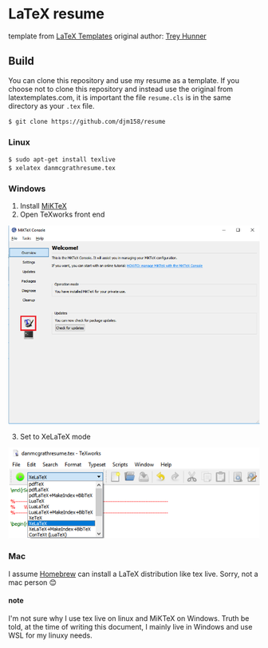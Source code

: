 # LaTeX resume

template from [LaTeX Templates](http://www.latextemplates.com/template/medium-length-professional-cv)
original author: [Trey Hunner](http://treyhunner.com/)

## Build

You can clone this repository and use my resume as a template. If you choose not to clone this repository and instead use the original from latextemplates.com, it is important the file `resume.cls` is in the same directory as your `.tex` file.

```sh
$ git clone https://github.com/djm158/resume
```

### Linux

```sh
$ sudo apt-get install texlive
$ xelatex danmcgrathresume.tex
```

### Windows

1. Install [MiKTeX](https://miktex.org/)
2. Open TeXworks front end

  ![MiKTex console screenshot](https://github.com/djm158/resume/blob/master/images/miktex_texworks.png)

3. Set to XeLaTeX mode 

  ![MiKTeX texworks xelatex screenshot](https://github.com/djm158/resume/blob/master/images/miktex_xelatex.png)

### Mac

I assume [Homebrew](https://brew.sh/) can install a LaTeX distribution like tex live. Sorry, not a mac person :blush:

#### note

I'm not sure why I use tex live on linux and MiKTeX on Windows. Truth be told, at the time of writing this document, I mainly live in Windows and use WSL for my linuxy needs.
